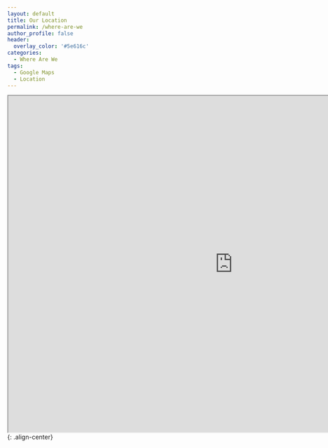 ```yaml
---
layout: default
title: Our Location
permalink: /where-are-we
author_profile: false
header:
  overlay_color: '#5e616c'
categories:
  - Where Are We
tags:
  - Google Maps
  - Location
---
```


<iframe src="https://www.google.com/maps/d/u/0/embed?mid=1E5aj_U1hcfTsbbPDxdurcQMiaQc" width="1024" height="768"></iframe>{: .align-center}
